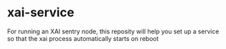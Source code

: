 # xai-service

For running an XAI sentry node, this reposity will help you set up a service so that the xai 
process automatically starts on reboot


